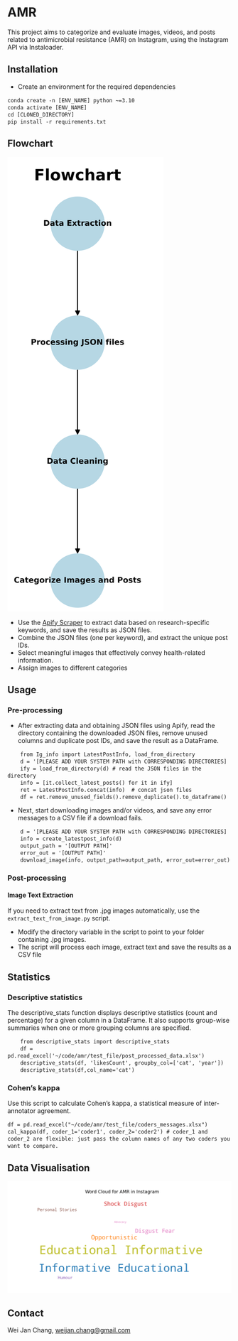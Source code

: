 # AMR

This project aims to categorize and evaluate images, videos, and posts related to antimicrobial resistance (AMR) on
Instagram, using the Instagram API via Instaloader.

## Installation

- Create an environment for the required dependencies

```
conda create -n [ENV_NAME] python ~=3.10
conda activate [ENV_NAME]
cd [CLONED_DIRECTORY]
pip install -r requirements.txt  
```

## Flowchart

![Example 2](figure/flowchart.png)

- Use the [Apify Scraper](https://console.apify.com/actors/shu8hvrXbJbY3Eb9W/input) to extract data based on
  research-specific keywords, and save the results as JSON files.
- Combine the JSON files (one per keyword), and extract the unique post IDs.
- Select meaningful images that effectively convey health-related information.
- Assign images to different categories

## Usage

### Pre-processing

- After extracting data and obtaining JSON files using Apify, read the directory containing the downloaded JSON files,
  remove unused columns and duplicate post IDs, and save the result as a DataFrame.

```
    from Ig_info import LatestPostInfo, load_from_directory
    d = '[PLEASE ADD YOUR SYSTEM PATH with CORRESPONDING DIRECTORIES]
    ify = load_from_directory(d) # read the JSON files in the directory
    info = [it.collect_latest_posts() for it in ify]
    ret = LatestPostInfo.concat(info)  # concat json files
    df = ret.remove_unused_fields().remove_duplicate().to_dataframe()
```

- Next, start downloading images and/or videos, and save any error messages to a CSV file if a download fails.

```
    d = '[PLEASE ADD YOUR SYSTEM PATH with CORRESPONDING DIRECTORIES]
    info = create_latestpost_info(d)
    output_path = '[OUTPUT PATH]'
    error_out = '[OUTPUT PATH]'
    download_image(info, output_path=output_path, error_out=error_out)
```

### Post-processing

#### Image Text Extraction

If you need to extract text from .jpg images automatically, use the `extract_text_from_image.py` script.

- Modify the directory variable in the script to point to your folder containing .jpg images.
- The script will process each image, extract text and save the results as a CSV file

## Statistics

### Descriptive statistics

The descriptive_stats function displays descriptive statistics (count and percentage) for a given column in a DataFrame.
It also supports group-wise summaries when one or more grouping columns are specified.

```
    from descriptive_stats import descriptive_stats
    df = pd.read_excel('~/code/amr/test_file/post_processed_data.xlsx')
    descriptive_stats(df, 'likesCount', groupby_col=['cat', 'year'])
    descriptive_stats(df,col_name='cat')
```

### Cohen’s kappa

Use this script to calculate Cohen’s kappa, a statistical measure of inter-annotator agreement.

```    
df = pd.read_excel("~/code/amr/test_file/coders_messages.xlsx")
cal_kappa(df, coder_1='coder1', coder_2='coder2') # coder_1 and coder_2 are flexible: just pass the column names of any two coders you want to compare.
```

## Data Visualisation

![Example 1](figure/wordcloud.png)

## Contact

Wei Jan Chang, weijan.chang@gmail.com